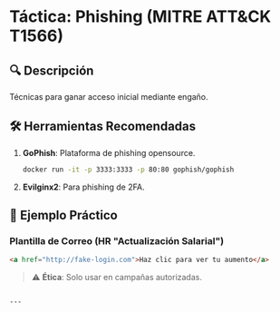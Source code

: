 # Táctica: Phishing (MITRE ATT&CK T1566)

## 🔍 Descripción
Técnicas para ganar acceso inicial mediante engaño.

## 🛠 Herramientas Recomendadas
1. **GoPhish**: Plataforma de phishing opensource.
   ```bash
   docker run -it -p 3333:3333 -p 80:80 gophish/gophish

2. **Evilginx2**: Para phishing de 2FA.

## 📌 Ejemplo Práctico
### Plantilla de Correo (HR "Actualización Salarial")
```html
<a href="http://fake-login.com">Haz clic para ver tu aumento</a>
```

> ⚠️ **Ética**: Solo usar en campañas autorizadas.
```

---
